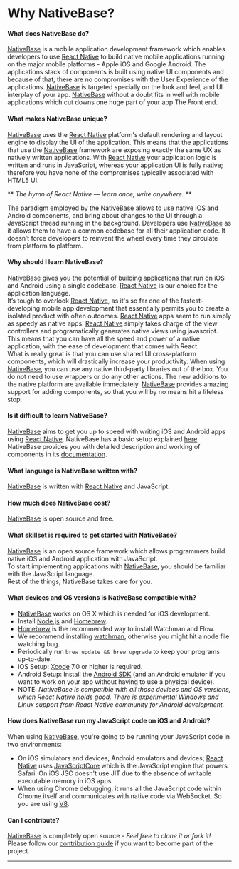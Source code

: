 # Why NativeBase?
#### What does NativeBase do?

[NativeBase](http://nativebase.io/) is a mobile application development framework which enables developers to use [React Native](https://facebook.github.io/react-native/) to build native mobile applications running on the major mobile platforms - Apple iOS and Google Android. The applications stack of components is built using native UI components and because of that, there are no compromises with the User Experience of the applications. [NativeBase](http://nativebase.io/) is targeted specially on the look and feel, and UI interplay of your app. [NativeBase](http://nativebase.io/) without a doubt fits in well with mobile applications which cut downs one huge part of your app The Front end.


#### What makes NativeBase unique?

[NativeBase](http://nativebase.io/) uses the [React Native](https://facebook.github.io/react-native/) platform's default rendering and layout engine to display the UI of the application. This means that the applications that use the [NativeBase](http://nativebase.io/) framework are exposing exactly the same UX as natively written applications. With [React Native](https://facebook.github.io/react-native/) your application logic is written and runs in JavaScript, whereas your application UI is fully native; therefore you have none of the compromises typically associated with HTML5 UI.

** *The hymn of React Native — learn once, write anywhere.* **

The paradigm employed by the [NativeBase](http://nativebase.io/) allows to use native iOS and Android components, and bring about changes to the UI through a JavaScript thread running in the background. Developers use [NativeBase](http://nativebase.io/) as it allows them to have a common codebase for all their application code. It doesn’t force developers to reinvent the wheel every time they circulate from platform to platform.


#### Why should I learn NativeBase?

[NativeBase](http://nativebase.io/) gives you the potential of building applications that run on iOS and Android using a single codebase. [React Native](https://facebook.github.io/react-native/) is our choice for the application language.<br />
It’s tough to overlook [React Native](https://facebook.github.io/react-native/), as it's so far one of the fastest-developing mobile app development that essentially permits you to create a isolated product with often outcomes. [React Native](https://facebook.github.io/react-native/) apps seem to run simply as speedy as native apps. [React Native](https://facebook.github.io/react-native/) simply takes charge of the view controllers and programatically generates native views using javascript. This means that you can have all the speed and power of a native application, with the ease of development that comes with React.<br />
What is really great is that you can use shared UI cross-platform components, which will drastically increase your productivity. When using [NativeBase](http://nativebase.io/), you can use any native third-party libraries out of the box. You do not need to use wrappers or do any other actions. The new additions to the native platform are available immediately.
[NativeBase](http://nativebase.io/) provides amazing support for adding components, so that you will by no means hit a lifeless stop.


#### Is it difficult to learn NativeBase?

[NativeBase](http://nativebase.io/) aims to get you up to speed with writing iOS and Android apps using [React Native](https://facebook.github.io/react-native/). NativeBase has a basic setup explained [here](./GetStarted.md)
NativeBase provides you with detailed description and working of components in its [documentation](./components/README.md).


#### What language is NativeBase written with?

[NativeBase](http://nativebase.io/) is written with [React Native](https://facebook.github.io/react-native/) and JavaScript.


#### How much does NativeBase cost?

[NativeBase](http://nativebase.io/) is open source and free.


#### What skillset is required to get started with NativeBase?

[NativeBase](http://nativebase.io/) is an open source framework which allows programmers build native iOS and Android application with JavaScript.<br />
To start implementing applications with [NativeBase](http://nativebase.io/), you should be familiar with the JavaScript language.<br />
Rest of the things, NativeBase takes care for you.


#### What devices and OS versions is NativeBase compatible with?

* [NativeBase](http://nativebase.io/) works on OS X which is needed for iOS development.
* Install [Node.js](https://nodejs.org/en/) and [Homebrew](http://brew.sh/).
* [Homebrew](http://brew.sh/)  is the recommended way to install Watchman and Flow.
* We recommend installing [watchman](https://facebook.github.io/watchman/docs/install.html), otherwise you might hit a node   file watching bug.
* Periodically run <code>brew update && brew upgrade</code> to keep your programs up-to-date.
* iOS Setup: [Xcode](https://developer.apple.com/xcode/download/) 7.0 or higher is required.
* Android Setup: Install the [Android SDK](https://facebook.github.io/react-native/docs/android-setup.html) (and an Android emulator if you want to work on your app without having to use a physical device).
* NOTE: <i>NativeBase is compatible with all those devices and OS versions, which React Native holds good. There is experimental Windows and Linux support from React Native community for Android development.</i>


#### How does NativeBase run my JavaScript code on iOS and Android?

When using [NativeBase](http://nativebase.io/), you're going to be running your JavaScript code in two environments:
* On iOS simulators and devices, Android emulators and devices; [React Native](https://facebook.github.io/react-native/) uses [JavaScriptCore](http://trac.webkit.org/wiki/JavaScriptCore) which is the JavaScript engine that powers Safari.
On iOS JSC doesn't use JIT due to the absence of writable executable memory in iOS apps.
* When using Chrome debugging, it runs all the JavaScript code within Chrome itself and communicates with native code via WebSocket.
So you are using [V8](https://developers.google.com/v8/).


#### Can I contribute?

[NativeBase](http://nativebase.io/) is completely open source - <i>Feel free to clone it or fork it!</i><br />
Please follow our [contribution guide](../Contribute.md) if you want to become part of the project.<br />
<hr>
